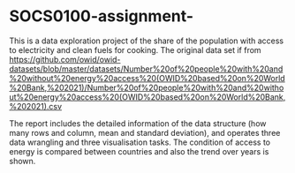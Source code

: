 # SOCS0100-assignment-
This is a data exploration project of the share of the population with access to electricity and clean fuels for cooking. The original data set if from https://github.com/owid/owid-datasets/blob/master/datasets/Number%20of%20people%20with%20and%20without%20energy%20access%20(OWID%20based%20on%20World%20Bank,%202021)/Number%20of%20people%20with%20and%20without%20energy%20access%20(OWID%20based%20on%20World%20Bank,%202021).csv

The report includes the detailed information of the data structure (how many rows and column, mean and standard deviation), and operates three data wrangling and three visualisation tasks. The condition of access to energy is compared between countries and also the trend over years is shown. 
